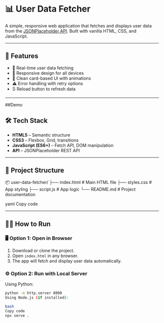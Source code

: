  # 📊 User Data Fetcher

A simple, responsive web application that fetches and displays user data from the [JSONPlaceholder API](https://jsonplaceholder.typicode.com/users). Built with vanilla HTML, CSS, and JavaScript.

---

## 🚀 Features

- 🔄 Real-time user data fetching  
- 📱 Responsive design for all devices  
- 🎨 Clean card-based UI with animations  
- ⚠️ Error handling with retry options  
- 🔃 Reload button to refresh data

---
##Demo

## 🛠️ Tech Stack

- **HTML5** – Semantic structure  
- **CSS3** – Flexbox, Grid, transitions  
- **JavaScript (ES6+)** – Fetch API, DOM manipulation  
- **API** – JSONPlaceholder REST API

---

## 📁 Project Structure

📦 user-data-fetcher/
├── index.html # Main HTML file
├── styles.css # App styling
├── script.js # App logic
└── README.md # Project documentation

yaml
Copy code

---

## 🧑‍💻 How to Run

### 🖥️ Option 1: Open in Browser
1. Download or clone the project.
2. Open `index.html` in any browser.
3. The app will fetch and display user data automatically.

### ⚙️ Option 2: Run with Local Server

Using Python:

```bash
python -m http.server 8000
Using Node.js (if installed):

bash
Copy code
npx serve .
